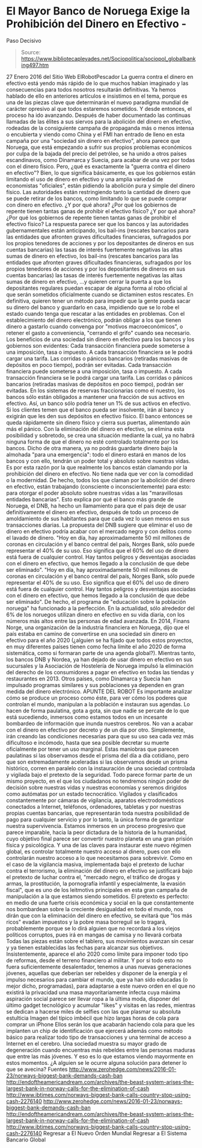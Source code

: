 # El Mayor Banco de Noruega Exige la Prohibición del Dinero en Efectivo - 
Paso Decisivo

> Source: https://www.bibliotecapleyades.net/Sociopolitica/sociopol_globalbanking497.htm

27 Enero 2016
del Sitio Web ElRobotPescador
La guerra contra el dinero en efectivo está yendo más rápido de lo que muchos habían imaginado y las consecuencias para todos nosotros resultarán definitivas. Ya hemos hablado de ello en anteriores artículos e insistimos en el tema, porque es una de las piezas clave que determinarán el nuevo paradigma mundial de carácter opresivo al que todos estaremos sometidos.
Y desde entonces, el proceso ha ido avanzando. Después de haber documentado las continuas llamadas de las élites a sus siervos para la abolición del dinero en efectivo, rodeadas de la consiguiente campaña de propaganda más o menos intensa o encubierta y viendo como China y el FMI han entrado de lleno en esta campaña por una "sociedad sin dinero en efectivo", ahora parece que Noruega, que está empezando a sufrir sus propios problemas económicos por culpa de la bajada del precio del petróleo, se ha unido a otros países escandinavos, como Dinamarca y Suecia, para acabar de una vez por todas con el dinero físico. Pero, ¿qué es exactamente la "guerra contra el dinero en efectivo"? Bien, lo que significa básicamente, es que los gobiernos están limitando el uso de dinero en efectivo y una amplia variedad de economistas "oficiales", están pidiendo la abolición pura y simple del dinero físico. Las autoridades están restringiendo tanto la cantidad de dinero que se puede retirar de los bancos, como limitando lo que se puede comprar con dinero en efectivo.
¿Y por qué ahora? ¿Por qué los gobiernos de repente tienen tantas ganas de prohibir el efectivo físico?
¿Y por qué ahora?
¿Por qué los gobiernos de repente tienen tantas ganas de prohibir el efectivo físico?
La respuesta parece ser que los bancos y las autoridades gubernamentales están anticipando,
los bail-ins (rescates bancarios para las entidades que afronten graves dificultades financieras, sufragados por los propios tenedores de acciones y por los depositantes de dineros en sus cuentas bancarias) las tasas de interés fuertemente negativas las altas sumas de dinero en efectivo,
los bail-ins (rescates bancarios para las entidades que afronten graves dificultades financieras, sufragados por los propios tenedores de acciones y por los depositantes de dineros en sus cuentas bancarias)
las tasas de interés fuertemente negativas
las altas sumas de dinero en efectivo,
...y quieren cerrar la puerta a que los depositantes regulares puedan escapar de alguna forma al robo oficial al que serán sometidos oficialmente cuando se dictaminen estos rescates. En definitiva, quieren tener un método para impedir que la gente pueda sacar su dinero del banco y guardarlo en casa, impidiendo que se lo robe el estado cuando tenga que rescatar a las entidades en problemas. Con el establecimiento del dinero electrónico, podrán obligar a los que tienen dinero a gastarlo cuando convenga por "motivos macroeconómicos", o retener el gasto a conveniencia, "cerrando el grifo" cuando sea necesario.
Los beneficios de una sociedad sin dinero en efectivo para los bancos y los gobiernos son evidentes:
Cada transacción financiera puede someterse a una imposición, tasa o impuesto. A cada transacción financiera se le podrá cargar una tarifa. Las corridas o pánicos bancarios (retiradas masivas de depósitos en poco tiempo), podrán ser evitadas.
Cada transacción financiera puede someterse a una imposición, tasa o impuesto.
A cada transacción financiera se le podrá cargar una tarifa.
Las corridas o pánicos bancarios (retiradas masivas de depósitos en poco tiempo), podrán ser evitadas.
En los sistemas de reservas fraccionarias como el nuestro, los bancos sólo están obligados a mantener una fracción de sus activos en efectivo.
Así, un banco sólo podría tener un 1% de sus activos en efectivo. Si los clientes temen que el banco pueda ser insolvente, irán al banco y exigirán que les den sus depósitos en efectivo físico.
El banco entonces se queda rápidamente sin dinero físico y cierra sus puertas, alimentando aún más el pánico.
Con la eliminación del dinero en efectivo, se elimina esta posibilidad y sobretodo, se crea una situación mediante la cual, ya no habrá ninguna forma de que el dinero no esté controlado totalmente por los bancos. Dicho de otra manera, ya no podrás guardarte dinero bajo la almohada "para una emergencia":
todo el dinero estará en manos de los bancos y con ello, tendrán un poder total y absoluto sobre nuestras vidas.
Es por esta razón por la que realmente los bancos están clamando por la prohibición del dinero en efectivo. No tiene nada que ver con la comodidad o la modernidad. De hecho, todos los que claman por la abolición del dinero en efectivo, están trabajando (consciente o inconscientemente) para esto:
para otorgar el poder absoluto sobre nuestras vidas a las "maravillosas entidades bancarias".
Esto explica por qué el banco más grande de Noruega, el DNB, ha hecho un llamamiento para que el país deje de usar definitivamente el dinero en efectivo, después de todo un proceso de amoldamiento de sus habitantes para que cada vez lo usen menos en sus transacciones diarias.
La propuesta del DNB sugiere que eliminar el uso de dinero en efectivo podría acabar con el mercado negro y con delitos como el lavado de dinero.
"Hoy en día, hay aproximadamente 50 mil millones de coronas en circulación y el banco central del país, Norges Bank, sólo puede representar el 40% de su uso. Eso significa que el 60% del uso de dinero está fuera de cualquier control. Hay tantos peligros y desventajas asociadas con el dinero en efectivo, que hemos llegado a la conclusión de que debe ser eliminado".
"Hoy en día, hay aproximadamente 50 mil millones de coronas en circulación y el banco central del país, Norges Bank, sólo puede representar el 40% de su uso.
Eso significa que el 60% del uso de dinero está fuera de cualquier control. Hay tantos peligros y desventajas asociadas con el dinero en efectivo, que hemos llegado a la conclusión de que debe ser eliminado".
De hecho, el programa de "educación sobre la población noruega" ha funcionado a la perfección.
En la actualidad, sólo alrededor del 6% de los noruegos utilizan dinero en efectivo en su vida diaria, con los números más altos entre las personas de edad avanzada.
En 2014, Finans Norge, una organización de la industria financiera en Noruega, dijo que el país estaba en camino de convertirse en una sociedad sin dinero en efectivo para el año 2020 (¿alguien se ha fijado que todos estos proyectos, en muy diferentes países tienen como fecha límite el año 2020 de forma sistemática, como si formaran parte de una agenda global?). Mientras tanto, los bancos DNB y Nordea, ya han dejado de usar dinero en efectivo en sus sucursales y la Asociación de Hostelería de Noruega impulsó la eliminación del derecho de los consumidores a pagar en efectivo en todas las tiendas y restaurantes en 2013.
Otros países, como Dinamarca y Suecia han impulsado programas similares y sus poblaciones ya dependen en gran medida del dinero electrónico.
APUNTE DEL ROBOT Es importante analizar cómo se produce un proceso como éste, para ver cómo los poderes que controlan el mundo, manipulan a la población e instauran sus agendas. Lo hacen de forma paulatina, gota a gota, sin que nadie se percate de lo que está sucediendo, inmersos como estamos todos en un incesante bombardeo de información que inunda nuestros cerebros. No van a acabar con el dinero en efectivo por decreto y de un día por otro. Simplemente, irán creando las condiciones necesarias para que su uso sea cada vez más dificultoso e incómodo, hasta que sea posible decretar su muerte oficialmente por tener un uso marginal. Estas maniobras que parecen paulatinas si las observamos desde el prisma del día a día cotidiano, pero que son extremadamente aceleradas si las observamos desde un prisma histórico, corren en paralelo con la instauración de una sociedad controlada y vigilada bajo el pretexto de la seguridad.
Todo parece formar parte de un mismo proyecto, en el que los ciudadanos no tendremos ningún poder de decisión sobre nuestras vidas y nuestras economías y seremos dirigidos como autómatas por un estado tecnocrático. Vigilados y clasificados constantemente por cámaras de vigilancia, aparatos electrodomésticos conectados a Internet, teléfonos, ordenadores, tabletas y por nuestras propias cuentas bancarias, que representarán toda nuestra posibilidad de pago para cualquier servicio y por lo tanto, la única forma de garantizar nuestra supervivencia. Estamos inmersos en un proceso progresivo que parece imparable, hacia la peor dictadura de la historia de la humanidad, cuyo objetivo final parece ser convertir nuestro planeta en una gran prisión física y psicológica. Y una de las claves para instaurar este nuevo régimen global, es controlar totalmente nuestro acceso al dinero, pues con ello controlarán nuestro acceso a lo que necesitamos para sobrevivir.
Como en el caso de la vigilancia masiva, implementada bajo el pretexto de luchar contra el terrorismo, la eliminación del dinero en efectivo se justificará bajo el pretexto de luchar contra el,
"mercado negro, el tráfico de drogas y armas, la prostitución, la pornografía infantil y especialmente, la evasión fiscal", que es uno de los leitmotivs principales en esta gran campaña de manipulación a la que estamos siendo sometidos.
El pretexto es perfecto:
en medio de una fuerte crisis económica y social en la que constantemente nos bombardean sobre la creciente desigualdad en todo el mundo, nos dirán que con la eliminación del dinero en efectivo, se evitará que "los más ricos" evadan impuestos y la pobre masa borreguil se lo tragará, probablemente porque se lo dirá alguien que no recordará a los viejos políticos corruptos, pues irá en mangas de camisa y no llevará corbata
Todas las piezas están sobre el tablero, sus movimientos avanzan sin cesar y ya tienen establecidas las fechas para alcanzar sus objetivos. Insistentemente, aparece el año 2020 como límite para imponer todo tipo de reformas, desde el terreno financiero al militar. Y por si todo esto no fuera suficientemente desalentador, tenemos a unas nuevas generaciones jóvenes, aquellas que deberían ser rebeldes y disponer de la energía y el impulso necesarios para cambiar el mundo, que ya han sido educadas (o mejor dicho, programadas), para adaptarse a este nuevo orden en el que no existirá la privacidad una masa mayoritariamente infecta cuya máxima aspiración social parece ser llevar ropa a la última moda, disponer del último gadget tecnológico y acumular "likes" y visitas en las redes, mientras se dedican a hacerse miles de selfies con las que plasmar su absoluta estulticia
Imagen del típico imbécil
que hizo largas horas de cola para comprar un iPhone
Ellos serán los que acabarán haciendo cola para que les implanten un chip de identificación que ejercerá además como método básico para realizar todo tipo de transacciones y una terminal de acceso a Internet en el cerebro. Una sociedad muestra su mayor grado de degeneración cuando encuentras más rebeldes entre las personas maduras que entre las más jóvenes. Y eso es lo que estamos viendo mayormente en estos momentos. ¿A alguien se le ocurre alguna solución para detener lo que se avecina?
Fuentes
http://www.zerohedge.com/news/2016-01-23/norways-biggest-bank-demands-cash-ban http://endoftheamericandream.com/archives/the-beast-system-arises-the-largest-bank-in-norway-calls-for-the-elimination-of-cash http://www.ibtimes.com/norways-biggest-bank-calls-country-stop-using-cash-2276140
http://www.zerohedge.com/news/2016-01-23/norways-biggest-bank-demands-cash-ban
http://endoftheamericandream.com/archives/the-beast-system-arises-the-largest-bank-in-norway-calls-for-the-elimination-of-cash
http://www.ibtimes.com/norways-biggest-bank-calls-country-stop-using-cash-2276140
Regresar a El Nuevo Orden Mundial
Regresar a El Sistema Bancario Global
